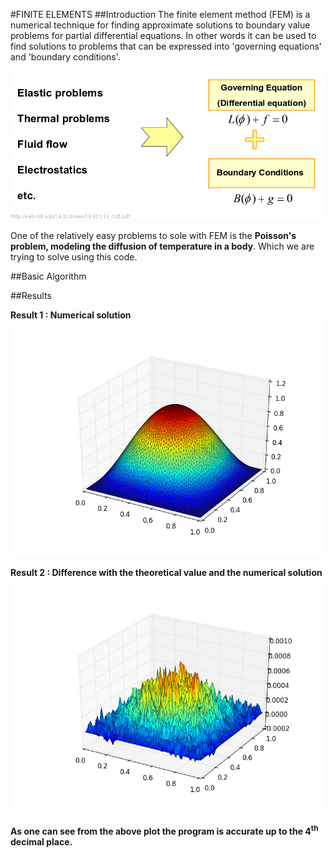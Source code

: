 #FINITE ELEMENTS
##Introduction
The finite element method (FEM) is a numerical technique for finding approximate solutions to boundary value problems for partial differential equations. In other words it can be used to find solutions to problems that can be expressed into 'governing equations' and 'boundary conditions'.


![theory](images/fem.png?raw=true)


One of the relatively easy problems to sole with FEM is the **Poisson's problem, modeling the diffusion of temperature in a body**. Which we are trying to solve using this code.

##Basic Algorithm



##Results

**Result 1 : Numerical solution**
![theory](images/solution_with_forcing.png?raw=true)


**Result 2 : Difference with the theoretical value and the numerical solution**
![theory](images/difference_from_actual_solution.png?raw=true)


**As one can see from the above plot the program is accurate up to the 4<sup>th</sup> decimal place.**


